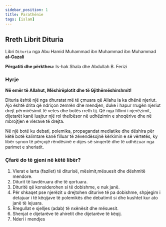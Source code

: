 ```yaml
---
sidebar_position: 1
title: Parathënie
tags: [islam]
---
```


## Rreth Librit Dituria

Libri `Dituria` nga Abu Hamid Muhammad ibn Muhammad ibn Muhammad **al-Gazali**

**Përgatiti dhe përktheu:** Is-hak Shala dhe Abdullah B. Ferizi

### Hyrje

**Në emër të Allahut, Mëshirëplotit dhe të Gjithëmëshirshmit!**

Dituria është një nga dhuratat më të çmuara që Allahu ia ka dhënë njeriut.
Ajo është drita që ndriçon zemrën dhe mendjen, duke i hapur rrugën njeriut drejt përmirësimit të vetes dhe botës rreth tij.
Që nga fillimi i njerëzimit, dijetarët kanë luajtur një rol thelbësor në udhëzimin e shoqërive dhe në mbrojtjen e vlerave të drejta.

Në një botë ku debati, polemika, propagandat mediatike dhe dëshira për këtë botë kalimtare kanë filluar të zëvendësojnë kërkimin e së vërtetës, ky libër synon të përçojë rëndësinë e dijes së sinqertë dhe të udhëzuar nga parimet e sheriatit.

### Çfarë do të gjeni në këtë libër?

1. Vlerat e larta (fazilet) të diturisë, mësimit,mësuesit dhe dëshmitë mendore.
2. Diturit të lavdëruara dhe të qortuara.
3. Dituritë që konsiderohen si të dobishme, e nuk janë.
4. Për shkaqet pse njerëzit u drejtohen diturive të pa dobishme, shpjegim i detajuar i të këqijave të polemikës dhe debatimit si dhe kushtet kur ato janë të lejuara.
5. Rregullat e sjelljes (adab) të nxënësit dhe mësuesit.
6. Shenjat e dijetarëve të ahiretit dhe dijetarëve të këqij.
7. Nderi i mendjes
